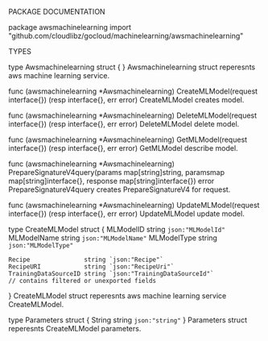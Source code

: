 PACKAGE DOCUMENTATION

package awsmachinelearning
    import "github.com/cloudlibz/gocloud/machinelearning/awsmachinelearning"


TYPES

type Awsmachinelearning struct {
}
    Awsmachinelearning struct reperesnts aws machine learning service.

func (awsmachinelearning *Awsmachinelearning) CreateMLModel(request interface{}) (resp interface{}, err error)
    CreateMLModel creates model.

func (awsmachinelearning *Awsmachinelearning) DeleteMLModel(request interface{}) (resp interface{}, err error)
    DeleteMLModel delete model.

func (awsmachinelearning *Awsmachinelearning) GetMLModel(request interface{}) (resp interface{}, err error)
    GetMLModel describe model.

func (awsmachinelearning *Awsmachinelearning) PrepareSignatureV4query(params map[string]string, paramsmap map[string]interface{}, response map[string]interface{}) error
    PrepareSignatureV4query creates PrepareSignatureV4 for request.

func (awsmachinelearning *Awsmachinelearning) UpdateMLModel(request interface{}) (resp interface{}, err error)
    UpdateMLModel update model.

type CreateMLModel struct {
    MLModelID   string `json:"MLModelId"`
    MLModelName string `json:"MLModelName"`
    MLModelType string `json:"MLModelType"`

    Recipe               string `json:"Recipe"`
    RecipeURI            string `json:"RecipeUri"`
    TrainingDataSourceID string `json:"TrainingDataSourceId"`
    // contains filtered or unexported fields
}
    CreateMLModel struct reperesnts aws machine learning service
    CreateMLModel.

type Parameters struct {
    String string `json:"string"`
}
    Parameters struct reperesnts CreateMLModel parameters.
